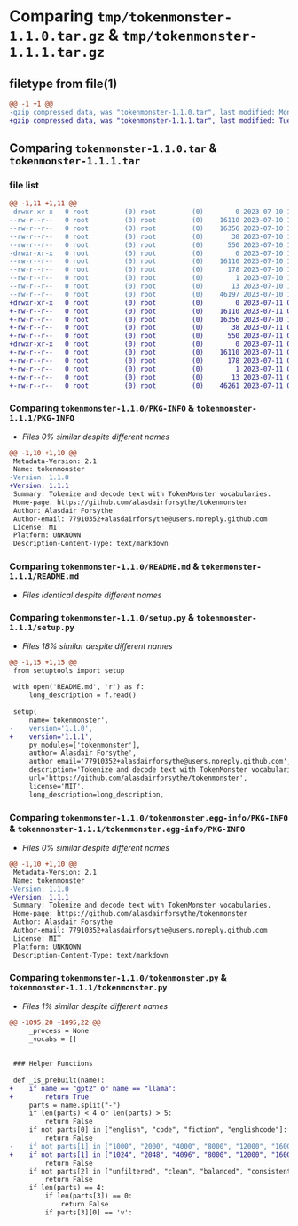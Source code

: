 # Comparing `tmp/tokenmonster-1.1.0.tar.gz` & `tmp/tokenmonster-1.1.1.tar.gz`

## filetype from file(1)

```diff
@@ -1 +1 @@
-gzip compressed data, was "tokenmonster-1.1.0.tar", last modified: Mon Jul 10 16:12:50 2023, max compression
+gzip compressed data, was "tokenmonster-1.1.1.tar", last modified: Tue Jul 11 07:32:06 2023, max compression
```

## Comparing `tokenmonster-1.1.0.tar` & `tokenmonster-1.1.1.tar`

### file list

```diff
@@ -1,11 +1,11 @@
-drwxr-xr-x   0 root         (0) root         (0)        0 2023-07-10 16:12:50.975208 tokenmonster-1.1.0/
--rw-r--r--   0 root         (0) root         (0)    16110 2023-07-10 16:12:50.975208 tokenmonster-1.1.0/PKG-INFO
--rw-r--r--   0 root         (0) root         (0)    16356 2023-07-10 10:36:05.000000 tokenmonster-1.1.0/README.md
--rw-r--r--   0 root         (0) root         (0)       38 2023-07-10 16:12:50.975208 tokenmonster-1.1.0/setup.cfg
--rw-r--r--   0 root         (0) root         (0)      550 2023-07-10 16:12:00.000000 tokenmonster-1.1.0/setup.py
-drwxr-xr-x   0 root         (0) root         (0)        0 2023-07-10 16:12:50.971208 tokenmonster-1.1.0/tokenmonster.egg-info/
--rw-r--r--   0 root         (0) root         (0)    16110 2023-07-10 16:12:50.000000 tokenmonster-1.1.0/tokenmonster.egg-info/PKG-INFO
--rw-r--r--   0 root         (0) root         (0)      178 2023-07-10 16:12:50.000000 tokenmonster-1.1.0/tokenmonster.egg-info/SOURCES.txt
--rw-r--r--   0 root         (0) root         (0)        1 2023-07-10 16:12:50.000000 tokenmonster-1.1.0/tokenmonster.egg-info/dependency_links.txt
--rw-r--r--   0 root         (0) root         (0)       13 2023-07-10 16:12:50.000000 tokenmonster-1.1.0/tokenmonster.egg-info/top_level.txt
--rw-r--r--   0 root         (0) root         (0)    46197 2023-07-10 10:29:36.000000 tokenmonster-1.1.0/tokenmonster.py
+drwxr-xr-x   0 root         (0) root         (0)        0 2023-07-11 07:32:06.077788 tokenmonster-1.1.1/
+-rw-r--r--   0 root         (0) root         (0)    16110 2023-07-11 07:32:06.077788 tokenmonster-1.1.1/PKG-INFO
+-rw-r--r--   0 root         (0) root         (0)    16356 2023-07-10 10:36:05.000000 tokenmonster-1.1.1/README.md
+-rw-r--r--   0 root         (0) root         (0)       38 2023-07-11 07:32:06.077788 tokenmonster-1.1.1/setup.cfg
+-rw-r--r--   0 root         (0) root         (0)      550 2023-07-11 07:31:44.000000 tokenmonster-1.1.1/setup.py
+drwxr-xr-x   0 root         (0) root         (0)        0 2023-07-11 07:32:06.077788 tokenmonster-1.1.1/tokenmonster.egg-info/
+-rw-r--r--   0 root         (0) root         (0)    16110 2023-07-11 07:32:06.000000 tokenmonster-1.1.1/tokenmonster.egg-info/PKG-INFO
+-rw-r--r--   0 root         (0) root         (0)      178 2023-07-11 07:32:06.000000 tokenmonster-1.1.1/tokenmonster.egg-info/SOURCES.txt
+-rw-r--r--   0 root         (0) root         (0)        1 2023-07-11 07:32:06.000000 tokenmonster-1.1.1/tokenmonster.egg-info/dependency_links.txt
+-rw-r--r--   0 root         (0) root         (0)       13 2023-07-11 07:32:06.000000 tokenmonster-1.1.1/tokenmonster.egg-info/top_level.txt
+-rw-r--r--   0 root         (0) root         (0)    46261 2023-07-11 07:28:27.000000 tokenmonster-1.1.1/tokenmonster.py
```

### Comparing `tokenmonster-1.1.0/PKG-INFO` & `tokenmonster-1.1.1/PKG-INFO`

 * *Files 0% similar despite different names*

```diff
@@ -1,10 +1,10 @@
 Metadata-Version: 2.1
 Name: tokenmonster
-Version: 1.1.0
+Version: 1.1.1
 Summary: Tokenize and decode text with TokenMonster vocabularies.
 Home-page: https://github.com/alasdairforsythe/tokenmonster
 Author: Alasdair Forsythe
 Author-email: 77910352+alasdairforsythe@users.noreply.github.com
 License: MIT
 Platform: UNKNOWN
 Description-Content-Type: text/markdown
```

### Comparing `tokenmonster-1.1.0/README.md` & `tokenmonster-1.1.1/README.md`

 * *Files identical despite different names*

### Comparing `tokenmonster-1.1.0/setup.py` & `tokenmonster-1.1.1/setup.py`

 * *Files 18% similar despite different names*

```diff
@@ -1,15 +1,15 @@
 from setuptools import setup
 
 with open('README.md', 'r') as f:
     long_description = f.read()
 
 setup(
     name='tokenmonster',
-    version='1.1.0',
+    version='1.1.1',
     py_modules=['tokenmonster'],
     author='Alasdair Forsythe',
     author_email='77910352+alasdairforsythe@users.noreply.github.com',
     description='Tokenize and decode text with TokenMonster vocabularies.',
     url='https://github.com/alasdairforsythe/tokenmonster',
     license='MIT',
     long_description=long_description,
```

### Comparing `tokenmonster-1.1.0/tokenmonster.egg-info/PKG-INFO` & `tokenmonster-1.1.1/tokenmonster.egg-info/PKG-INFO`

 * *Files 0% similar despite different names*

```diff
@@ -1,10 +1,10 @@
 Metadata-Version: 2.1
 Name: tokenmonster
-Version: 1.1.0
+Version: 1.1.1
 Summary: Tokenize and decode text with TokenMonster vocabularies.
 Home-page: https://github.com/alasdairforsythe/tokenmonster
 Author: Alasdair Forsythe
 Author-email: 77910352+alasdairforsythe@users.noreply.github.com
 License: MIT
 Platform: UNKNOWN
 Description-Content-Type: text/markdown
```

### Comparing `tokenmonster-1.1.0/tokenmonster.py` & `tokenmonster-1.1.1/tokenmonster.py`

 * *Files 1% similar despite different names*

```diff
@@ -1095,20 +1095,22 @@
     _process = None
     _vocabs = []
 
 
 ### Helper Functions
 
 def _is_prebuilt(name):
+    if name == "gpt2" or name == "llama":
+        return True
     parts = name.split("-")
     if len(parts) < 4 or len(parts) > 5:
         return False
     if not parts[0] in ["english", "code", "fiction", "englishcode"]:
         return False
-    if not parts[1] in ["1000", "2000", "4000", "8000", "12000", "16000", "24000", "32000", "40000", "50256", "65536", "100256"]:
+    if not parts[1] in ["1024", "2048", "4096", "8000", "12000", "16000", "24000", "32000", "40000", "50256", "65536", "100256"]:
         return False
     if not parts[2] in ["unfiltered", "clean", "balanced", "consistent", "strict"]:
         return False
     if len(parts) == 4:
         if len(parts[3]) == 0:
             return False
         if parts[3][0] == 'v':
```

